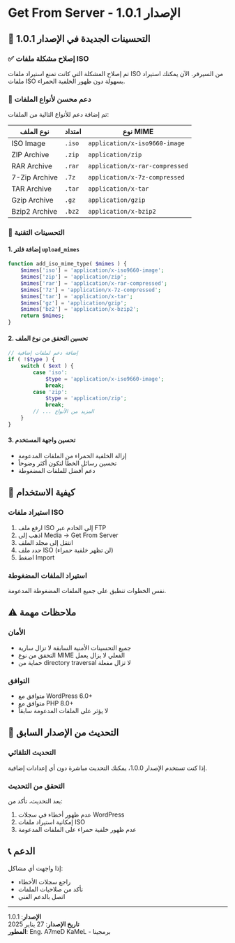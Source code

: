 # Get From Server - الإصدار 1.0.1

## 🎉 التحسينات الجديدة في الإصدار 1.0.1

### ✅ إصلاح مشكلة ملفات ISO
تم إصلاح المشكلة التي كانت تمنع استيراد ملفات ISO من السيرفر. الآن يمكنك استيراد ملفات ISO بسهولة دون ظهور الخلفية الحمراء.

### 📁 دعم محسن لأنواع الملفات
تم إضافة دعم للأنواع التالية من الملفات:

| نوع الملف | امتداد | نوع MIME |
|-----------|--------|----------|
| ISO Image | `.iso` | `application/x-iso9660-image` |
| ZIP Archive | `.zip` | `application/zip` |
| RAR Archive | `.rar` | `application/x-rar-compressed` |
| 7-Zip Archive | `.7z` | `application/x-7z-compressed` |
| TAR Archive | `.tar` | `application/x-tar` |
| Gzip Archive | `.gz` | `application/gzip` |
| Bzip2 Archive | `.bz2` | `application/x-bzip2` |

### 🔧 التحسينات التقنية

#### 1. إضافة فلتر `upload_mimes`
```php
function add_iso_mime_type( $mimes ) {
    $mimes['iso'] = 'application/x-iso9660-image';
    $mimes['zip'] = 'application/zip';
    $mimes['rar'] = 'application/x-rar-compressed';
    $mimes['7z'] = 'application/x-7z-compressed';
    $mimes['tar'] = 'application/x-tar';
    $mimes['gz'] = 'application/gzip';
    $mimes['bz2'] = 'application/x-bzip2';
    return $mimes;
}
```

#### 2. تحسين التحقق من نوع الملف
```php
// إضافة دعم لملفات إضافية
if ( !$type ) {
    switch ( $ext ) {
        case 'iso':
            $type = 'application/x-iso9660-image';
            break;
        case 'zip':
            $type = 'application/zip';
            break;
        // ... المزيد من الأنواع
    }
}
```

#### 3. تحسين واجهة المستخدم
- إزالة الخلفية الحمراء من الملفات المدعومة
- تحسين رسائل الخطأ لتكون أكثر وضوحاً
- دعم أفضل للملفات المضغوطة

## 🚀 كيفية الاستخدام

### استيراد ملفات ISO
1. ارفع ملف ISO إلى الخادم عبر FTP
2. اذهب إلى Media → Get From Server
3. انتقل إلى مجلد الملف
4. حدد ملف ISO (لن تظهر خلفية حمراء)
5. اضغط Import

### استيراد الملفات المضغوطة
نفس الخطوات تنطبق على جميع الملفات المضغوطة المدعومة.

## ⚠️ ملاحظات مهمة

### الأمان
- جميع التحسينات الأمنية السابقة لا تزال سارية
- التحقق من نوع MIME الفعلي لا يزال يعمل
- حماية من directory traversal لا تزال مفعلة

### التوافق
- متوافق مع WordPress 6.0+
- متوافق مع PHP 8.0+
- لا يؤثر على الملفات المدعومة سابقاً

## 🔄 التحديث من الإصدار السابق

### التحديث التلقائي
إذا كنت تستخدم الإصدار 1.0.0، يمكنك التحديث مباشرة دون أي إعدادات إضافية.

### التحقق من التحديث
بعد التحديث، تأكد من:
1. عدم ظهور أخطاء في سجلات WordPress
2. إمكانية استيراد ملفات ISO
3. عدم ظهور خلفية حمراء على الملفات المدعومة

## 📞 الدعم

إذا واجهت أي مشاكل:
- راجع سجلات الأخطاء
- تأكد من صلاحيات الملفات
- اتصل بالدعم الفني

---

**الإصدار**: 1.0.1  
**تاريخ الإصدار**: 27 يناير 2025  
**المطور**: Eng. A7meD KaMeL - برمجينا
